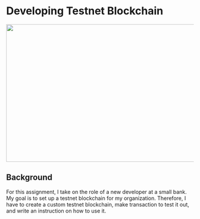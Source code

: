 # Developing Testnet Blockchain
<p align="center">
<img src="https://user-images.githubusercontent.com/62320593/97817287-5a79af00-1c69-11eb-8133-c41e0c6a8558.jpg" width="750" height="370"/>
</p>


## Background
For this assignment, I take on the role of a new developer at a small bank. My goal is to set up a testnet blockchain for my organization. Therefore, I have to create a custom testnet blockchain, make transaction to test it out, and write an instruction on how to use it.

